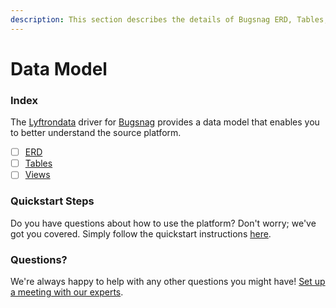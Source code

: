 ```yaml
---
description: This section describes the details of Bugsnag ERD, Tables, and Views.
---
```


# Data Model

### Index

The  [Lyftrondata](https://www.lyftrondata.com/) driver for [Bugsnag](https://www.lyftrondata.com/integration/business-analytics/bugsnag/) provides a data model that enables you to better understand the source platform.

* [ ] [ERD](erd.md)
* [ ] [Tables](tables.md)
* [ ] [Views](views.md)

### Quickstart Steps

Do you have questions about how to use the platform? Don't worry; we've got you covered. Simply follow the quickstart instructions [here](../README.md).


### Questions? <a href="#questions" id="questions"></a>

We're always happy to help with any other questions you might have! [Set up a meeting with our experts](https://www.lyftrondata.com/book-a-meeting/).

